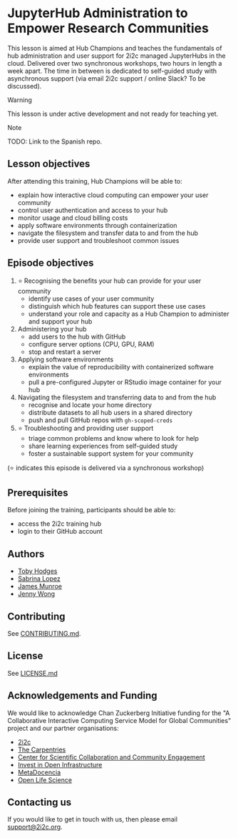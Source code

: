 # JupyterHub Administration to Empower Research Communities

This lesson is aimed at Hub Champions and teaches the fundamentals of hub administration and user support for 2i2c managed JupyterHubs in the cloud. Delivered over two synchronous workshops, two hours in length a week apart. The time in between is dedicated to self-guided study with asynchronous support (via email 2i2c support / online Slack? To be discussed).

> [!WARNING]
> This lesson is under active development and not ready for teaching yet.  

> [!NOTE]
> TODO: Link to the Spanish repo.

## Lesson objectives

After attending this training, Hub Champions will be able to:

- explain how interactive cloud computing can empower your user community
- control user authentication and access to your hub
- monitor usage and cloud billing costs
- apply software environments through containerization
- navigate the filesystem and transfer data to and from the hub
- provide user support and troubleshoot common issues

## Episode objectives

1. :star: Recognising the benefits your hub can provide for your user community
   - identify use cases of your user community
   - distinguish which hub features can support these use cases
   - understand your role and capacity as a Hub Champion to administer and support your hub
1. Administering your hub
   - add users to the hub with GitHub
   - configure server options (CPU, GPU, RAM)
   - stop and restart a server
1. Applying software environments
   - explain the value of reproducibility with containerized software environments
   - pull a pre-configured Jupyter or RStudio image container for your hub
1. Navigating the filesystem and transferring data to and from the hub
   - recognise and locate your home directory
   - distribute datasets to all hub users in a shared directory
   - push and pull GitHub repos with `gh-scoped-creds`
1. :star: Troubleshooting and providing user support
   - triage common problems and know where to look for help
   - share learning experiences from self-guided study
   - foster a sustainable support system for your community

(:star: indicates this episode is delivered via a synchronous workshop)

## Prerequisites

Before joining the training, participants should be able to:

- access the 2i2c training hub
- login to their GitHub account

## Authors

- [Toby Hodges](https://github.com/tobyhodges)
- [Sabrina Lopez](https://github.com/SLLDeC)
- [James Munroe](https://github.com/jmunroe)
- [Jenny Wong](https://github.com/jnywong)

## Contributing

See [CONTRIBUTING.md](./CONTRIBUTING.md).

## License

See [LICENSE.md](./LICENSE.md)

## Acknowledgements and Funding

We would like to acknowledge Chan Zuckerberg Initiative funding for the "A Collaborative Interactive Computing Service Model for Global Communities" project and our partner organisations:

- [2i2c](https://2i2c.org/)
- [The Carpentries](https://carpentries.org/about/)
- [Center for Scientific Collaboration and Community Engagement](https://www.cscce.org/)
- [Invest in Open Infrastructure](https://investinopen.org/)
- [MetaDocencia](https://www.metadocencia.org/)
- [Open Life Science](https://openlifesci.org/)

## Contacting us

If you would like to get in touch with us, then please email [support@2i2c.org](mailto:support@2i2c.org).
